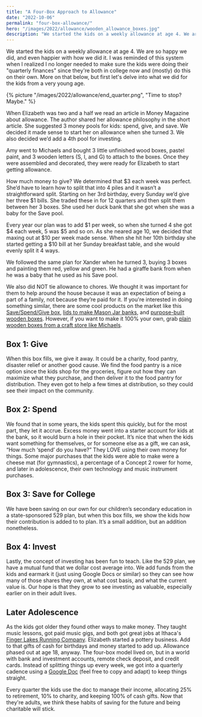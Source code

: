 ```yaml
---
title: "A Four-Box Approach to Allowance"
date: "2022-10-06"
permalink: "four-box-allowance/"
hero: "/images/2022/allowance/wooden_allowance_boxes.jpg"
description: "We started the kids on a weekly allowance at age 4. We are so happy we did, and even happier with how we did it."
---
```


We started the kids on a weekly allowance at age 4. We are so happy we did, and even happier with how we did it. I was reminded of this system when I realized I no longer needed to make sure the kids were doing their "quarterly finances" since they're both in college now and (mostly) do this on their own. More on that below, but first let's delve into what we did for the kids from a very young age.

{% picture "/images/2022/allowance/end_quarter.png", "Time to stop? Maybe." %}

When Elizabeth was two and a half we read an article in Money Magazine about allowance. The author shared her allowance philosophy in the short article. She suggested 3 money pools for kids: spend, give, and save. We decided it made sense to start her on allowance when she turned 3. We also decided we’d add a 4th pool for investing.

Amy went to Michaels and bought 3 little unfinished wood boxes, pastel paint, and 3 wooden letters (S, I, and G) to attach to the boxes. Once they were assembled and decorated, they were ready for Elizabeth to start getting allowance.

How much money to give? We determined that $3 each week was perfect. She’d have to learn how to split that into 4 piles and it wasn’t a straightforward split. Starting on her 3rd birthday, every Sunday we’d give her three $1 bills. She traded these in for 12 quarters and then split them between her 3 boxes. She used her duck bank that she got when she was a baby for the Save pool.

Every year our plan was to add $1 per week, so when she turned 4 she got $4 each week, 5 was $5 and so on. As she neared age 10, we decided that maxing out at $10 per week made sense. When she hit her 10th birthday she started getting a $10 bill at her Sunday breakfast table, and she would evenly split it 4 ways.

We followed the same plan for Xander when he turned 3, buying 3 boxes and painting them red, yellow and green. He had a giraffe bank from when he was a baby that he used as his Save pool.

We also did NOT tie allowance to chores. We thought it was important for them to help around the house because it was an expectation of being a part of a family, not because they’re paid for it. If you're interested in doing something similar, there are some cool products on the market like this [Save/Spend/Give box](https://amzn.to/3SItm51), [lids to make Mason Jar banks](https://amzn.to/3fR4HNq), and [purpose-built wooden boxes](https://amzn.to/3V7lmfv). However, if you want to make it 100% your own, grab [plain wooden boxes from a craft store like Michaels](https://www.michaels.com/search?q=wood%20box).

## Box 1: Give

When this box fills, we give it away. It could be a charity, food pantry, disaster relief or another good cause. We find the food pantry is a nice option since the kids shop for the groceries, figure out how they can maximize what they purchase, and then deliver it to the food pantry for distribution. They even got to help a few times at distribution, so they could see their impact on the community.

## Box 2: Spend

We found that in some years, the kids spent this quickly, but for the most part, they let it accrue. Excess money went into a starter account for kids at the bank, so it would burn a hole in their pocket. It’s nice that when the kids want something for themselves, or for someone else as a gift, we can ask, “How much ‘spend’ do you have?” They LOVE using their own money for things. Some major purchases that the kids were able to make were a cheese mat (for gymnastics), a percentage of a Concept 2 rower for home, and later in adolescence, their own technology and music instrument purchases.

## Box 3: Save for College

We have been saving on our own for our children’s secondary education in a state-sponsored 529 plan, but when this box fills, we show the kids how their contribution is added to to plan. It’s a small addition, but an addition nonetheless.

## Box 4: Invest

Lastly, the concept of investing has been fun to teach. Like the 529 plan, we have a mutual fund that we dollar cost average into. We add funds from the kids and earmark it (just using Google Docs or similar) so they can see how many of those shares they own, at what cost basis, and what the current value is. Our hope is that they grow to see investing as valuable, especially earlier on in their adult lives.

## Later Adolescence

As the kids got older they found other ways to make money. They taught music lessons, got paid music gigs, and both got great jobs at Ithaca's [Finger Lakes Running Company](https://fingerlakesrunning.com/). Elizabeth started a pottery business. Add to that gifts of cash for birthdays and money started to add up. Allowance phased out at age 18, anyway. The four-box model lived on, but in a world with bank and investment accounts, remote check deposit, and credit cards. Instead of splitting things up every week, we got into a quarterly cadence using a [Google Doc](https://docs.google.com/document/d/1yP9w5rQF4ptdBOY6937jTYgbHZEnRxGHiqH45lc9i4Y/edit?usp=sharing) (feel free to copy and adapt) to keep things straight.

Every quarter the kids use the doc to manage their income, allocating 25% to retirement, 10% to charity, and keeping 100% of cash gifts. Now that they're adults, we think these habits of saving for the future and being charitable will stick.
